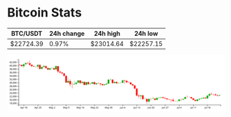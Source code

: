# Bitcoin Stats

BTC/USDT|24h change|24h high|24h low|
|---|---|---|---|
|$22724.39|0.97%|$23014.64|$22257.15|

<img src="./chart.svg">
